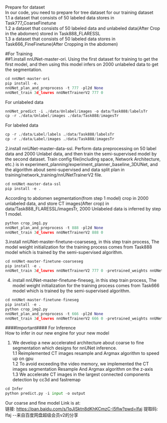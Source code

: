 Prepare for dataset  
In our code, you need to prepare for tree dataset for our training dataset  
1.1 a dataset that consists of 50 labeled data stores in Task777_CoarseFinetune  
1.2 a dataset that consists of 50 labeled data and unlabeled data(After Crop in the abdomen) stored in Task888_FLARESSL  
1.3 a dataset that consists of 50 labeled data stores in Task666_FineFinetune(After Cropping in the abdomen)  

#For Training  
##1.install nnUNet-master-ori. Using the first dataset for training to get the first model, and then using this model infers on 2000 unlabeled data to get the segmentation.  

```python
cd nnUNet-master-ori
pip install -e.
nnUNet_plan_and_preprocess -t 777 -pl2d None
nnUNet_train 3d_lowres nnUNetTrainerV2 777 0
```

For unlabeled data  
```python
nnUNet_predict -i ./data/Unlabel/images -o data/Task888/labelsTr
cp -r ./data/Unlabel/images ./data/Task888/imagesTr
```
For labeled data  
```python
cp -r ./data/Label/labels ./data/Task888/labelsTr
cp -r ./data/Label/images ./data/Task888/imagesTr
```


2.install nnUNet-master-data-ssl. Perform data preprocessing on 50 label data and 2000 Unlabel data, and then train the semi-supervised model by the second dataset. Train config file(including space, Network Architecture, etc.) is in experiment_planning/experiment_planner_baseline_3DUNet, and the algorithm about semi-supervised and data split plan in training/network_training/nnUNetTrainerV2 file.   
```python
cd nnUNet-master-data-ssl
pip install -e .
```
According to abdomen segmentation(from step 1 model) crop in 2000 unlabeled data, and store CT images(After crop) in data/Task888_FLARESSL/imagesTr, 2000 Unlabeled data is inferred by step 1 model.  
```python
python crop_img1.py
nnUNet_plan_and_preprocess -t 888 -pl2d None
nnUNet_train 3d_lowres nnUNetTrainerV2 888 0
```

3.install nnUNet-master-finetune-coarseseg, in this step train process, The model weight initialization for the training process comes from Task888 model which is trained by the semi-supervised algorithm.  
```python
cd nnUNet-master-finetune-coarseseg
pip install -e .
nnUNet_train 3d_lowres nnUNetTrainerV2 777 0 -pretrained_weights nnUNet_trained_models/nnUNet/3d_fullres/Task888_FLARESSL/nnUNetTrainerV2__nnUNetPlansv2.1/fold_0/model_final_checkpoint.model
```
4. install nnUNet-master-finetune-fineseg, in this step train process, The model weight initialization for the training process comes from Task666 model which is trained by the semi-supervised algorithm.  
```python
cd nnUNet-master-finetune-fineseg
pip install -e .
python crop_img2.py
nnUNet_plan_and_preprocess -t 666 -pl2d None
nnUNet_train 3d_lowres nnUNetTrainerV2 666 0 -pretrained_weights nnUNet_trained_models/nnUNet/3d_fullres/Task777_CoarseFinetune/nnUNetTrainerV2__nnUNetPlansv2.1/fold_0/model_final_checkpoint.model
```
####Important####
For Inference  
How to infer in our new engine for your new model  
1. We develop a new accelerated architecture about coarse to fine segmentation which designs for nnUNet inference.  
1.1 Reimplemented CT images resample and Argmax algorithm to speed up on gpu     
1.2 To avoid exceeding the video memory, we implemented the CT images segmentation Resample And Argmax algorithm on the z-axis  
1.3 We accelerate CT images in the largest connected components detection by cc3d and fastremap   
```python
cd Infer
python predict.py -i input -o output
```
Our coarse and fine model Link is at:  
链接: https://pan.baidu.com/s/1qJjSktn8dKhKCmzC-I5flw?pwd=lfaj 提取码: lfaj 
--来自百度网盘超级会员v2的分享
